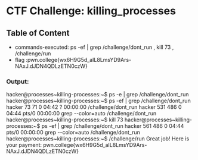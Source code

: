 # CTF Challenge: killing_processes

## Table of Content

- commands-executed: ps -ef | grep /challenge/dont_run , kill 73 ,  /challenge/run
- flag :pwn.college{wx6H9G5d_aIL8LmsYD9Ars-NAxJ.dJDN4QDLzETN0czW}


### Output:
hacker@processes~killing-processes:~$ ps -e | grep /challenge/dont_run
hacker@processes~killing-processes:~$ ps -ef | grep /challenge/dont_run
hacker        73      71  0 04:42 ?        00:00:00 /challenge/dont_run
hacker       531     486  0 04:44 pts/0    00:00:00 grep --color=auto /challenge/dont_run
hacker@processes~killing-processes:~$ kill 73
hacker@processes~killing-processes:~$ ps -ef | grep /challenge/dont_run
hacker       561     486  0 04:44 pts/0    00:00:00 grep --color=auto /challenge/dont_run
hacker@processes~killing-processes:~$ /challenge/run
Great job! Here is your payment:
pwn.college{wx6H9G5d_aIL8LmsYD9Ars-NAxJ.dJDN4QDLzETN0czW}
